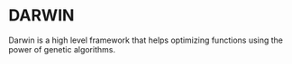 # DARWIN

Darwin is a high level framework that helps optimizing functions using the power of genetic algorithms.




